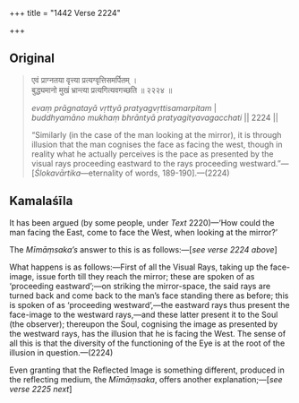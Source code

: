 +++
title = "1442 Verse 2224"

+++
## Original 
>
> एवं प्राग्नतया वृत्त्या प्रत्यग्वृत्तिसमर्पितम् ।  
> बुद्ध्यमानो मुखं भ्रान्त्या प्रत्यगित्यवगच्छति ॥ २२२४ ॥ 
>
> *evaṃ prāgnatayā vṛttyā pratyagvṛttisamarpitam* \|  
> *buddhyamāno mukhaṃ bhrāntyā pratyagityavagacchati* \|\| 2224 \|\| 
>
> “Similarly (in the case of the man looking at the mirror), it is through illusion that the man cognises the face as facing the west, though in reality what he actually perceives is the pace as presented by the visual rays proceeding eastward to the rays proceeding westward.”—[*Ślokavārtika*—eternality of words, 189-190].—(2224)



## Kamalaśīla

It has been argued (by some people, under *Text* 2220)—‘How could the man facing the East, come to face the West, when looking at the mirror?’

The *Mīmāṃsaka’s* answer to this is as follows:—[*see verse 2224 above*]

What happens is as follows:—First of all the Visual Rays, taking up the face-image, issue forth till they reach the mirror; these are spoken of as ‘proceeding eastward’;—on striking the mirror-space, the said rays are turned back and come back to the man’s face standing there as before; this is spoken of as ‘proceeding westward’,—the eastward rays thus present the face-image to the westward rays,—and these latter present it to the Soul (the observer); thereupon the Soul, cognising the image as presented by the westward rays, has the illusion that he is facing the West. The sense of all this is that the diversity of the functioning of the Eye is at the root of the illusion in question.—(2224)

Even granting that the Reflected Image is something different, produced in the reflecting medium, the *Mīmāṃsaka*, offers another explanation;—[*see verse 2225 next*]


